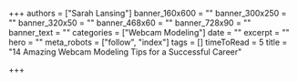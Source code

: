 +++
authors = ["Sarah Lansing"]
banner_160x600 = ""
banner_300x250 = ""
banner_320x50 = ""
banner_468x60 = ""
banner_728x90 = ""
banner_text = ""
categories = ["Webcam Modeling"]
date = ""
excerpt = ""
hero = ""
meta_robots = ["follow", "index"]
tags = []
timeToRead = 5
title = "14 Amazing Webcam Modeling Tips for a Successful Career"

+++
